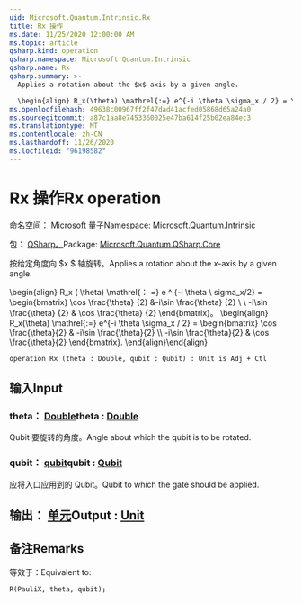 ```yaml
---
uid: Microsoft.Quantum.Intrinsic.Rx
title: Rx 操作
ms.date: 11/25/2020 12:00:00 AM
ms.topic: article
qsharp.kind: operation
qsharp.namespace: Microsoft.Quantum.Intrinsic
qsharp.name: Rx
qsharp.summary: >-
  Applies a rotation about the $x$-axis by a given angle.

  \begin{align} R_x(\theta) \mathrel{:=} e^{-i \theta \sigma_x / 2} = \begin{bmatrix} \cos \frac{\theta}{2} & -i\sin \frac{\theta}{2}  \\\\ -i\sin \frac{\theta}{2} & \cos \frac{\theta}{2} \end{bmatrix}. \end{align}
ms.openlocfilehash: 49638c00967ff2f47dad41acfed05868d65a24a0
ms.sourcegitcommit: a87c1aa8e7453360025e47ba614f25b02ea84ec3
ms.translationtype: MT
ms.contentlocale: zh-CN
ms.lasthandoff: 11/26/2020
ms.locfileid: "96198582"
---
```

# <a name="rx-operation"></a><span data-ttu-id="a450f-102">Rx 操作</span><span class="sxs-lookup"><span data-stu-id="a450f-102">Rx operation</span></span>

<span data-ttu-id="a450f-103">命名空间： [Microsoft 量子](xref:Microsoft.Quantum.Intrinsic)</span><span class="sxs-lookup"><span data-stu-id="a450f-103">Namespace: [Microsoft.Quantum.Intrinsic](xref:Microsoft.Quantum.Intrinsic)</span></span>

<span data-ttu-id="a450f-104">包： [QSharp。](https://nuget.org/packages/Microsoft.Quantum.QSharp.Core)</span><span class="sxs-lookup"><span data-stu-id="a450f-104">Package: [Microsoft.Quantum.QSharp.Core](https://nuget.org/packages/Microsoft.Quantum.QSharp.Core)</span></span>


<span data-ttu-id="a450f-105">按给定角度向 $x $ 轴旋转。</span><span class="sxs-lookup"><span data-stu-id="a450f-105">Applies a rotation about the $x$-axis by a given angle.</span></span>

<span data-ttu-id="a450f-106">\begin{align} R_x ( \theta) \mathrel{： =} e ^ {-i \theta \ sigma_x/2} = \begin{bmatrix} \cos \frac{\theta} {2} &-i\sin \frac{\theta} {2} \\ \\ -i\sin \frac{\theta} {2} & \cos \frac{\theta} {2} \end{bmatrix}。  </span><span class="sxs-lookup"><span data-stu-id="a450f-106">\begin{align} R_x(\theta) \mathrel{:=} e^{-i \theta \sigma_x / 2} = \begin{bmatrix} \cos \frac{\theta}{2} & -i\sin \frac{\theta}{2}  \\\\ -i\sin \frac{\theta}{2} & \cos \frac{\theta}{2} \end{bmatrix}.</span></span>
<span data-ttu-id="a450f-107">\end{align}</span><span class="sxs-lookup"><span data-stu-id="a450f-107">\end{align}</span></span>

```qsharp
operation Rx (theta : Double, qubit : Qubit) : Unit is Adj + Ctl
```


## <a name="input"></a><span data-ttu-id="a450f-108">输入</span><span class="sxs-lookup"><span data-stu-id="a450f-108">Input</span></span>

### <a name="theta--double"></a><span data-ttu-id="a450f-109">theta： [Double](xref:microsoft.quantum.lang-ref.double)</span><span class="sxs-lookup"><span data-stu-id="a450f-109">theta : [Double](xref:microsoft.quantum.lang-ref.double)</span></span>

<span data-ttu-id="a450f-110">Qubit 要旋转的角度。</span><span class="sxs-lookup"><span data-stu-id="a450f-110">Angle about which the qubit is to be rotated.</span></span>


### <a name="qubit--qubit"></a><span data-ttu-id="a450f-111">qubit： [qubit](xref:microsoft.quantum.lang-ref.qubit)</span><span class="sxs-lookup"><span data-stu-id="a450f-111">qubit : [Qubit](xref:microsoft.quantum.lang-ref.qubit)</span></span>

<span data-ttu-id="a450f-112">应将入口应用到的 Qubit。</span><span class="sxs-lookup"><span data-stu-id="a450f-112">Qubit to which the gate should be applied.</span></span>



## <a name="output--unit"></a><span data-ttu-id="a450f-113">输出： [单元](xref:microsoft.quantum.lang-ref.unit)</span><span class="sxs-lookup"><span data-stu-id="a450f-113">Output : [Unit](xref:microsoft.quantum.lang-ref.unit)</span></span>



## <a name="remarks"></a><span data-ttu-id="a450f-114">备注</span><span class="sxs-lookup"><span data-stu-id="a450f-114">Remarks</span></span>

<span data-ttu-id="a450f-115">等效于：</span><span class="sxs-lookup"><span data-stu-id="a450f-115">Equivalent to:</span></span>

```qsharp
R(PauliX, theta, qubit);
```